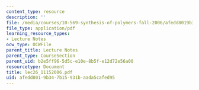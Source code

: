 ```yaml
---
content_type: resource
description: ''
file: /media/courses/10-569-synthesis-of-polymers-fall-2006/afedd8019b347b15931baada5cafed95_lec26_11152006.pdf
file_type: application/pdf
learning_resource_types:
- Lecture Notes
ocw_type: OCWFile
parent_title: Lecture Notes
parent_type: CourseSection
parent_uid: b2e5ff96-5d5c-e10e-8b5f-e12d72e56a00
resourcetype: Document
title: lec26_11152006.pdf
uid: afedd801-9b34-7b15-931b-aada5cafed95
---
```

